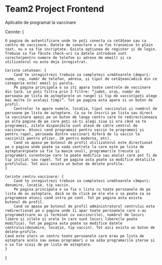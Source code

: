 # Team2 Project Frontend

Aplicatie de programat la vaccinare

Cerinte: {

    O pagina de autentificare unde te poți conecta ca cetățean sau ca centru de vaccinare. Datele de conectare o sa fie transmise în plain text, nu o sa fie incriptate. Exista opțiunea de register și de login. Trebuie sa fie făcute check-uri ca datele introduse sunt corecte(pentru numere de telefon și adrese de email) și ca utilizatorul nu este deja înregistrat.

    Cerinte cetatean: {
        Cand te inregistrezi trebuie sa completezi următoarele câmpuri: nume, cnp, număr de telefon, adresa, și tipul de cetățean(adică din ce categorie este) email și parola.
        Pe pagina principala o sa iti apara toate centrele de vaccinare din țară. Le poți filtra prin 3 filtre: “județ, oraș, număr de persoana pe lista de așteptare(e un range) și tip de vaccin(poți alege mai multe în același timp)”. Tot pe pagina asta apare si un buton de profil.
        Centrelor le apare numele, locația, tipul vaccinului și numărul de persoane pe lista de așteptare. Ca sa te înscrii pe lista sau direct la vaccinare apeși pe un buton de langa centru care te redirectioneaza pe alta pagina de pe care poți să-ți alegi ziua și ora când sa te programezi, zilele disponibile sunt alese de către centrul de vaccinare. Atunci cand programezi pentru vaccin te programezi și pentru rapel, perioada dintre vaccinari diferă de la vaccin la vaccin(21 pentru pfizer, 28 pentru moderna, etc).
        Cand se apasa pe butonul de profil utilizatorul este directionat pe o pagina unde poate sa vada centrele la care este pe lista de așteptare(poate sa fie la maxim unul), programarile trecute și programări curente(pe care le poate modifica sau anula) care pot fi de tip inițial sau rapel. Tot pe pagina asta poate sa modifice detaliile profilului. Tot aici exista un buton de delete profile.
    }

    Cerințe centru vaccinare: {
        Cand te inregistrezi trebuie sa completezi următoarele câmpuri: denumire, locație, tip vaccin.
        Pe pagina principala o sa fie o lista cu toate persoanele de pe lista de as așteptare, dacă se da click pe ele ele o sa poate sa se programeze atunci cand intra pe cont. Tot pe pagina asta exista butonul de profil.
        Cand se apasa pe butonul de profil administratorul centrului este redirectionat pe o pagina unde îi apar toate persoanele care s-au programat(care au și terminat cu vaccinurile), numărul de locuri libere și zilele și orele în care sunt locuri libere(le poate modifica). Tot pe pagina asta poate sa modifice datele centrului(denumire, locație, tip vaccin). Tot aici exista un buton de delete-profile.
    Cand este șters un centru toate persoanele care erau pe lista de așteptare acolo sau aveau programari o sa aiba programarile șterse și o sa fie scoși de pe lista de așteptare.
    }
}
